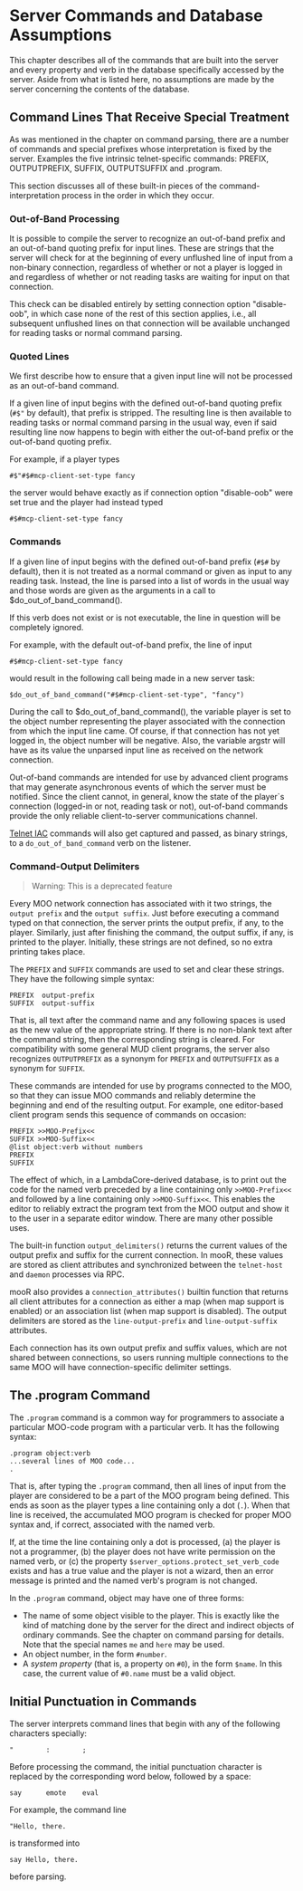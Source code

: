 # Server Commands and Database Assumptions

This chapter describes all of the commands that are built into the server and every property and verb in the database
specifically accessed by the server. Aside from what is listed here, no assumptions are made by the server concerning
the contents of the database.

## Command Lines That Receive Special Treatment

As was mentioned in the chapter on command parsing, there are a number of commands and special prefixes whose
interpretation is fixed by the server. Examples the five intrinsic telnet-specific commands: PREFIX, OUTPUTPREFIX,
SUFFIX,
OUTPUTSUFFIX and .program.

This section discusses all of these built-in pieces of the command-interpretation process in the order in which they
occur.

### Out-of-Band Processing

It is possible to compile the server to recognize an out-of-band prefix and an out-of-band quoting prefix for input
lines. These are strings that the server will check for at the beginning of every unflushed line of input from a
non-binary connection, regardless of whether or not a player is logged in and regardless of whether or not reading tasks
are waiting for input on that connection.

This check can be disabled entirely by setting connection option "disable-oob", in which case none of the rest of this
section applies, i.e., all subsequent unflushed lines on that connection will be available unchanged for reading tasks
or normal command parsing.

### Quoted Lines

We first describe how to ensure that a given input line will not be processed as an out-of-band command.

If a given line of input begins with the defined out-of-band quoting prefix (`#$"` by default), that prefix is stripped.
The resulting line is then available to reading tasks or normal command parsing in the usual way, even if said resulting
line now happens to begin with either the out-of-band prefix or the out-of-band quoting prefix.

For example, if a player types

```
#$"#$#mcp-client-set-type fancy
```

the server would behave exactly as if connection option "disable-oob" were set true and the player had instead typed

```
#$#mcp-client-set-type fancy
```

### Commands

If a given line of input begins with the defined out-of-band prefix (`#$#` by default), then it is not treated as a
normal command or given as input to any reading task. Instead, the line is parsed into a list of words in the usual way
and those words are given as the arguments in a call to $do_out_of_band_command().

If this verb does not exist or is not executable, the line in question will be completely ignored.

For example, with the default out-of-band prefix, the line of input

```
#$#mcp-client-set-type fancy
```

would result in the following call being made in a new server task:

```
$do_out_of_band_command("#$#mcp-client-set-type", "fancy")
```

During the call to $do_out_of_band_command(), the variable player is set to the object number representing the player
associated with the connection from which the input line came. Of course, if that connection has not yet logged in, the
object number will be negative. Also, the variable argstr will have as its value the unparsed input line as received on
the network connection.

Out-of-band commands are intended for use by advanced client programs that may generate asynchronous events of which the
server must be notified. Since the client cannot, in general, know the state of the player`s connection (logged-in or
not, reading task or not), out-of-band commands provide the only reliable client-to-server communications channel.

[Telnet IAC](http://www.faqs.org/rfcs/rfc854.html) commands will also get captured and passed, as binary strings, to a
`do_out_of_band_command` verb on the listener.

### Command-Output Delimiters

> Warning: This is a deprecated feature

Every MOO network connection has associated with it two strings, the `output prefix` and the `output suffix`. Just
before executing a command typed on that connection, the server prints the output prefix, if any, to the player.
Similarly, just after finishing the command, the output suffix, if any, is printed to the player. Initially, these
strings are not defined, so no extra printing takes place.

The `PREFIX` and `SUFFIX` commands are used to set and clear these strings. They have the following simple syntax:

```
PREFIX  output-prefix
SUFFIX  output-suffix
```

That is, all text after the command name and any following spaces is used as the new value of the appropriate string. If
there is no non-blank text after the command string, then the corresponding string is cleared. For compatibility with
some general MUD client programs, the server also recognizes `OUTPUTPREFIX` as a synonym for `PREFIX` and `OUTPUTSUFFIX`
as a synonym for `SUFFIX`.

These commands are intended for use by programs connected to the MOO, so that they can issue MOO commands and reliably
determine the beginning and end of the resulting output. For example, one editor-based client program sends this
sequence of commands on occasion:

```
PREFIX >>MOO-Prefix<<
SUFFIX >>MOO-Suffix<<
@list object:verb without numbers
PREFIX
SUFFIX
```

The effect of which, in a LambdaCore-derived database, is to print out the code for the named verb preceded by a line
containing only `>>MOO-Prefix<<` and followed by a line containing only `>>MOO-Suffix<<`. This enables the editor to
reliably extract the program text from the MOO output and show it to the user in a separate editor window. There are
many other possible uses.

The built-in function `output_delimiters()` returns the current values of the output prefix and suffix for the current
connection. In mooR, these values are stored as client attributes and synchronized between the `telnet-host` and
`daemon` processes via RPC.

mooR also provides a `connection_attributes()` builtin function that returns all client attributes for a connection as
either a map (when map support is enabled) or an association list (when map support is disabled). The output delimiters
are stored as the `line-output-prefix` and `line-output-suffix` attributes.

Each connection has its own output prefix and suffix values, which are not shared between connections, so users running
multiple connections to the same MOO will have connection-specific delimiter settings.

## The .program Command

The `.program` command is a common way for programmers to associate a particular MOO-code program with a particular
verb. It has the following syntax:

```
.program object:verb
...several lines of MOO code...
.
```

That is, after typing the `.program` command, then all lines of input from the player are considered to be a part of the
MOO program being defined. This ends as soon as the player types a line containing only a dot (`.`). When that line is
received, the accumulated MOO program is checked for proper MOO syntax and, if correct, associated with the named verb.

If, at the time the line containing only a dot is processed, (a) the player is not a programmer, (b) the player does not
have write permission on the named verb, or (c) the property `$server_options.protect_set_verb_code` exists and has a
true value and the player is not a wizard, then an error message is printed and the named verb's program is not changed.

In the `.program` command, object may have one of three forms:

- The name of some object visible to the player. This is exactly like the kind of matching done by the server for the
  direct and indirect objects of ordinary commands. See the chapter on command parsing for details. Note that the
  special names `me` and `here` may be used.
- An object number, in the form `#number`.
- A _system property_ (that is, a property on `#0`), in the form `$name`. In this case, the current value of `#0.name`
  must be a valid object.

## Initial Punctuation in Commands

The server interprets command lines that begin with any of the following characters specially:

```
"        :        ;
```

Before processing the command, the initial punctuation character is replaced by the corresponding word below, followed
by a space:

```
say      emote    eval
```

For example, the command line

```
"Hello, there.
```

is transformed into

```
say Hello, there.
```

before parsing.
